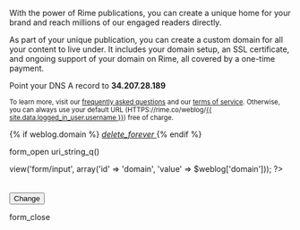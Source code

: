 ---
---

<p>
    With the power of Rime publications, you can create a unique home for your brand and reach millions of our engaged readers directly.
</p>
<p>
    As part of your unique publication, you can create a custom domain for all your content to live under. It includes your domain setup, an SSL certificate, and ongoing support of your domain on Rime, all covered by a one-time payment.
</p>

<p>
    Point your DNS A record to <b>34.207.28.189</b>
</p>

<p>
    <small>To learn more, visit our <a href="{{ site.baseurl }}/support/faq" target="_blank">frequently asked questions</a> and our <a href="{{ site.baseurl }}/legal/terms" target="_blank">terms of service</a>. Otherwise, you can always use your default URL (HTTPS://rime.co/weblog/<a class="mdl-color-text--black" href="{{ site.baseurl }}//weblog/'.$logged_in_user['username']" target="_blank">{{ site.data.logged_in_user.username }}</a>) free of charge.</small>
</p>

{% if weblog.domain %}
    <!-- Icon button -->
    <a href="{{ site.baseurl }}/customize/remove-domain" class="mdl-button mdl-js-button mdl-button--icon pull-right">
        <i class="material-icons">delete_forever</i>
    </a>
{% endif %}

form_open uri_string_q() 

<?php
$this->view('form/input', array('id' => 'domain', 'value' => $weblog['domain']));
?>

<br>
<br>
<br>

<!-- Accent-colored raised button with ripple -->
<button class="mdl-button mdl-js-button mdl-button--raised mdl-js-ripple-effect mdl-button--accent" type="submit">
    Change
</button>

form_close